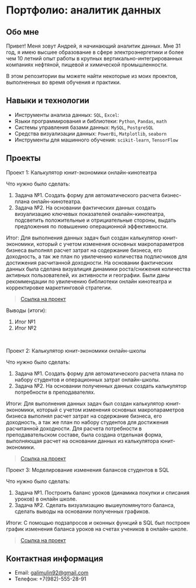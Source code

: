 # Портфолио: аналитик данных

## Обо мне 

Привет! Меня зовут Андрей, я начинающий аналитик данных. 
Мне 31 год, я имею высшее образование в сфере электроэнергетики и более чем 10 летний опыт работы в крупных вертикально-интегрированных компаниях нефтяной, пищевой и химической промышленности.

В этом репозитории вы можете найти некоторые из моих проектов, выполненных во время обучения и практики.
<br>

## Навыки и технологии
- Инструменты анализа данных: ``SQL``, ``Excel``: 
- Языки программирования и библиотеки: ``Python``, ``Pandas``, ``math`` 
- Системы управления базами данных: ``MySQL``, ``PostgreSQL``
- Средства визуализации данных: ``PowerBi``, ``Matplotlib``, ``seaborn``
- Инструменты для машинного обучения: ``scikit-learn``, ``TensorFlow``



## Проекты
<p> Проект 1: Калькулятор юнит-экономики онлайн-кинотеатра</p>
<p>Что нужно было сделать:<p>
<ol>
 <li>Задача №1. Создать форму для автоматического расчета бизнес-плана онлайн-кинотеатра. </li>
  <li>Задача №2. На основании фактических данных создать визуализацию ключевых показателей оналайн-кинотеатра, подсветить положительные и отрициательные стороны, выдать предложения по повышению операционной эффективности. </li>
</ol>

<p>Итог: Для выполнения данных задач был создан калькулятор юнит-экономики, который с учетом изменения основных макропараметров бизнеса выполнял расчет затрат на содержание бизнеса, его доходность, а так же план по увилечению количества подписчиков для достижения расчитанной доходности. На основании фактических данных была сделана визуалиция динамики роста/снижения количества активных пользователей, их активности и географии. Были даны рекоммендации по увилечению библиотеки онлайн кинотеатра и корректировке маркетинговой стратегии.


> <a href="https://github.com/galimulin92/Andrey/blob/main/Проект%20№1.xlsx">Ссылка на проект</a>
 
<p>Выводы (итоги):<p>
<ol>
  <li>Итог №1</li>
  <li>Итог №2</li>
</ol>
<br> 

<p> Проект 2: Калькулятор юнит-экономики онлайн-школы</p>
<p>Что нужно было сделать:<p>
<ol>
  <li>Задача №1. Создать форму для автоматического расчета плана по набору студентов и операционных затрат онлайн-школы. </li>
  <li>Задача №2. На основании полученных данных создать калькулятор потребности в преподавателях. </li>
</ol>

<p>Итоги: Для выполнения данных задач был создан калькулятор юнит-экономики, который с учетом изменения основных макропараметров бизнеса выполнял расчет затрат на содержание бизнеса, его доходность, а так же план по набору студентов для достижения расчитанной доходности. Для расчета потребности в преподавательском составе, была создана отдельная форма, выполняющая расчет на основании данных из калькулятора юнит-экономики. 

> <a href="https://github.com/galimulin92/Andrey/blob/main/Проект%20№2.xlsx">Ссылка на проект</a>
 


<p>Проект 3: Моделирование изменения балансов студентов в SQL</p> 
<p>Что нужно было сделать:<p>
<ol>
  <li>Задача №1. Построить баланс уроков (динамика покупки и списания уроков) в онлайн школе.</li>
  <li>Задача №2. Сделать визуализацию вышеупомянутого баланса, сделать выводы на основании полученных графиков. </li>
</ol>

<p>Итоги: С помощью подзапросов и оконных функций в SQL  был построен график изменения баланса уроков на счетах учеников в онлайн-школе.

> <a href="https://github.com/galimulin92/Andrey/blob/main/Проект%20№3.docx">Ссылка на проект</a>

## Контактная информация
- Email: galimulin92@gmail.com
- Телефон: +7(982)-555-28-91
